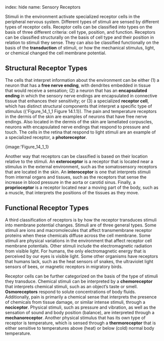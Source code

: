 index: hide
name: Sensory Receptors

Stimuli in the environment activate specialized receptor cells in the peripheral nervous system. Different types of stimuli are sensed by different types of receptor cells. Receptor cells can be classified into types on the basis of three different criteria: cell type, position, and function. Receptors can be classified structurally on the basis of cell type and their position in relation to stimuli they sense. They can also be classified functionally on the basis of the  **transduction** of stimuli, or how the mechanical stimulus, light, or chemical changed the cell membrane potential.

## Structural Receptor Types

The cells that interpret information about the environment can be either (1) a neuron that has a  **free nerve ending**, with dendrites embedded in tissue that would receive a sensation; (2) a neuron that has an  **encapsulated ending** in which the sensory nerve endings are encapsulated in connective tissue that enhances their sensitivity; or (3) a specialized  **receptor cell**, which has distinct structural components that interpret a specific type of stimulus ({'Figure_14_1_1 Figure 14.1.1}). The pain and temperature receptors in the dermis of the skin are examples of neurons that have free nerve endings. Also located in the dermis of the skin are lamellated corpuscles, neurons with encapsulated nerve endings that respond to pressure and touch. The cells in the retina that respond to light stimuli are an example of a specialized receptor, a  **photoreceptor**.


{image:'Figure_14_1_1}
        

Another way that receptors can be classified is based on their location relative to the stimuli. An  **exteroceptor** is a receptor that is located near a stimulus in the external environment, such as the somatosensory receptors that are located in the skin. An  **interoceptor** is one that interprets stimuli from internal organs and tissues, such as the receptors that sense the increase in blood pressure in the aorta or carotid sinus. Finally, a  **proprioceptor** is a receptor located near a moving part of the body, such as a muscle, that interprets the positions of the tissues as they move.

## Functional Receptor Types

A third classification of receptors is by how the receptor transduces stimuli into membrane potential changes. Stimuli are of three general types. Some stimuli are ions and macromolecules that affect transmembrane receptor proteins when these chemicals diffuse across the cell membrane. Some stimuli are physical variations in the environment that affect receptor cell membrane potentials. Other stimuli include the electromagnetic radiation from visible light. For humans, the only electromagnetic energy that is perceived by our eyes is visible light. Some other organisms have receptors that humans lack, such as the heat sensors of snakes, the ultraviolet light sensors of bees, or magnetic receptors in migratory birds.

Receptor cells can be further categorized on the basis of the type of stimuli they transduce. Chemical stimuli can be interpreted by a  **chemoreceptor** that interprets chemical stimuli, such as an object’s taste or smell.  **Osmoreceptors** respond to solute concentrations of body fluids. Additionally, pain is primarily a chemical sense that interprets the presence of chemicals from tissue damage, or similar intense stimuli, through a  **nociceptor**. Physical stimuli, such as pressure and vibration, as well as the sensation of sound and body position (balance), are interpreted through a  **mechanoreceptor**. Another physical stimulus that has its own type of receptor is temperature, which is sensed through a  **thermoreceptor** that is either sensitive to temperatures above (heat) or below (cold) normal body temperature.
